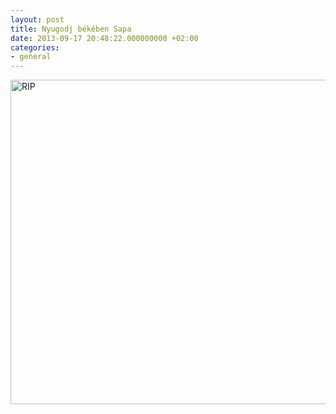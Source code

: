 ```yaml
---
layout: post
title: Nyugodj békében Sapa
date: 2013-09-17 20:48:22.000000000 +02:00
categories:
- general
---
```

<a href="https://content.rusiczki.net/2013/10/Untitled.png"><img class="alignnone size-medium wp-image-4552" alt="RIP" src="https://content.rusiczki.net/2013/10/Untitled-693x519.png" width="693" height="519" /></a>
